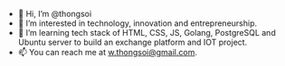 - 👋 Hi, I’m @thongsoi
- 👀 I’m interested in technology, innovation and entrepreneurship.
- 🌱 I’m learning tech stack of HTML, CSS, JS, Golang, PostgreSQL and Ubuntu server to build an exchange platform and IOT project.
- 📫 You can reach me at w.thongsoi@gmail.com.

<!---
thongsoi/thongsoi is a ✨ special ✨ repository because its `README.md` (this file) appears on your GitHub profile.
You can click the Preview link to take a look at your changes.
--->
